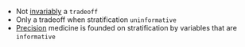 - Not [invariably](https://jhustata.github.io/basic/chapter7.html#string-variables) a `tradeoff`
- Only a tradeoff when stratification `uninformative`
- [Precision](https://en.wikipedia.org/wiki/Personalized_medicine#Difference_between_precision_medicine_and_personalized_medicine) medicine is founded on stratification by variables that are `informative`
